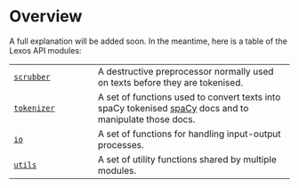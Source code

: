 # Overview

<p>A full explanation will be added soon. In the meantime, here is a table
of the Lexos API modules:</p>

<table>
    <colgroup>
        <col style="width: 30%">
        <col style="width: 70%">
    </colgroup>
    <tbody>
        <tr class="row-odd">
            <td><a class="" href="http://localhost:8000/site/api/scrubber/" title="api_lexos.scrubber"><code>scrubber</code></a></td>
            <td>A destructive preprocessor normally used on texts before
            they are tokenised.</td>
        </tr>
        <tr class="row-even">
            <td><a class="" href="http://localhost:8000/site/api/tokenizer/" title="api_lexos.tokenizer"><code>tokenizer</code></a></td>
            <td>A set of functions used to convert texts into spaCy tokenised
            <a href="https://spacy.io/" target="_blank">spaCy</a> docs and to manipulate those docs.</td>
        </tr>
        <tr class="row-odd">
            <td><a class="" href="http://localhost:8000/site/api/io/" title="api_lexos.io"><code>io</code></a></td>
            <td>A set of functions for handling input-output processes.</td>
        </tr>
        <tr class="row-even">
            <td><a class="" href="http://localhost:8000/site/api/utils/" title="api_lexos.utils"><code>utils</code></a></td>
            <td>A set of utility functions shared by multiple modules.</td>
        </tr>
    </tbody>
</table>
